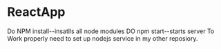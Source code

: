 # ReactApp

Do NPM install--insatlls all node modules
DO npm start--starts server
To Work properly need to set up nodejs service in my other reposiory.
